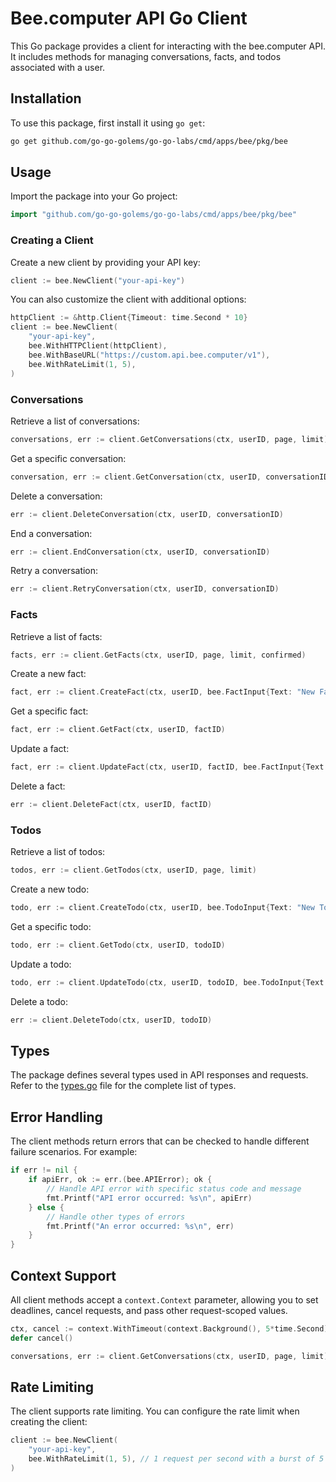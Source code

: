 # Bee.computer API Go Client

This Go package provides a client for interacting with the bee.computer API. It includes methods for managing
conversations, facts, and todos associated with a user.

## Installation

To use this package, first install it using `go get`:

```sh
go get github.com/go-go-golems/go-go-labs/cmd/apps/bee/pkg/bee
```

## Usage

Import the package into your Go project:

```go
import "github.com/go-go-golems/go-go-labs/cmd/apps/bee/pkg/bee"
```

### Creating a Client

Create a new client by providing your API key:

```go
client := bee.NewClient("your-api-key")
```

You can also customize the client with additional options:

```go
httpClient := &http.Client{Timeout: time.Second * 10}
client := bee.NewClient(
    "your-api-key",
    bee.WithHTTPClient(httpClient),
    bee.WithBaseURL("https://custom.api.bee.computer/v1"),
    bee.WithRateLimit(1, 5),
)
```

### Conversations

Retrieve a list of conversations:

```go
conversations, err := client.GetConversations(ctx, userID, page, limit)
```

Get a specific conversation:

```go
conversation, err := client.GetConversation(ctx, userID, conversationID)
```

Delete a conversation:

```go
err := client.DeleteConversation(ctx, userID, conversationID)
```

End a conversation:

```go
err := client.EndConversation(ctx, userID, conversationID)
```

Retry a conversation:

```go
err := client.RetryConversation(ctx, userID, conversationID)
```

### Facts

Retrieve a list of facts:

```go
facts, err := client.GetFacts(ctx, userID, page, limit, confirmed)
```

Create a new fact:

```go
fact, err := client.CreateFact(ctx, userID, bee.FactInput{Text: "New Fact", Confirmed: true})
```

Get a specific fact:

```go
fact, err := client.GetFact(ctx, userID, factID)
```

Update a fact:

```go
fact, err := client.UpdateFact(ctx, userID, factID, bee.FactInput{Text: "Updated Fact", Confirmed: false})
```

Delete a fact:

```go
err := client.DeleteFact(ctx, userID, factID)
```

### Todos

Retrieve a list of todos:

```go
todos, err := client.GetTodos(ctx, userID, page, limit)
```

Create a new todo:

```go
todo, err := client.CreateTodo(ctx, userID, bee.TodoInput{Text: "New Todo", Completed: false})
```

Get a specific todo:

```go
todo, err := client.GetTodo(ctx, userID, todoID)
```

Update a todo:

```go
todo, err := client.UpdateTodo(ctx, userID, todoID, bee.TodoInput{Text: "Updated Todo", Completed: true})
```

Delete a todo:

```go
err := client.DeleteTodo(ctx, userID, todoID)
```

## Types

The package defines several types used in API responses and requests. Refer to the [types.go](https://github.com/go-go-golems/go-go-labs/cmd/apps/bee/pkg/bee/types.go) file for the complete list of types.

## Error Handling

The client methods return errors that can be checked to handle different failure scenarios. For example:

```go
if err != nil {
    if apiErr, ok := err.(bee.APIError); ok {
        // Handle API error with specific status code and message
        fmt.Printf("API error occurred: %s\n", apiErr)
    } else {
        // Handle other types of errors
        fmt.Printf("An error occurred: %s\n", err)
    }
}
```

## Context Support

All client methods accept a `context.Context` parameter, allowing you to set deadlines, cancel requests, and pass other request-scoped values.

```go
ctx, cancel := context.WithTimeout(context.Background(), 5*time.Second)
defer cancel()

conversations, err := client.GetConversations(ctx, userID, page, limit)
```

## Rate Limiting

The client supports rate limiting. You can configure the rate limit when creating the client:

```go
client := bee.NewClient(
    "your-api-key",
    bee.WithRateLimit(1, 5), // 1 request per second with a burst of 5
)
```

